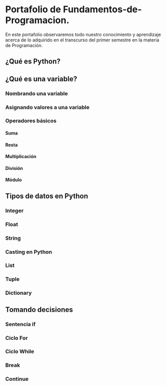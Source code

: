 # Portafolio de Fundamentos-de-Programacion.
En este portafolio observaremos todo nuestro conocimiento y aprendizaje acerca de lo adquirido en el transcurso del primer semestre en la materia de Programación.

## ¿Qué es Python?

## ¿Qué es una variable?

### Nombrando una variable

### Asignando valores a una variable

### Operadores básicos

#### Suma

#### Resta

#### Multiplicación

#### División

#### Módulo

## Tipos de datos en Python

### Integer

### Float

### String

### Casting en Python

### List

### Tuple

### Dictionary

## Tomando decisiones

### Sentencia if

### Ciclo For

### Ciclo While

### Break

### Continue
